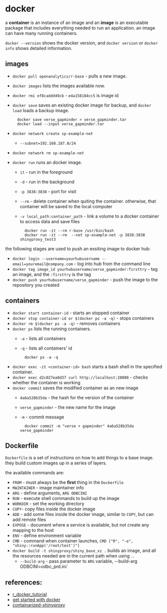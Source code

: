 # docker

a **container** is an instance of an image and an **image** is an executable
package that includes everything needed to run an application. an image can have many running containers.

`docker --version` shows the docker version, and `docker version` or `docker
info` shows detailed information.

## images

* `docker pull openanalytics/r-base` - pulls a new image.
* `docker images` lists the images available now.
* `docker rmi ef8caddd49cb` - `e4a158184cc5` is image id
* `docker save` saves an existing docker image for backup, and `docker load` loads a backup image.

        docker save verse_gapminder > verse_gapminder.tar
        docker load --input verse_gapminder.tar

* `docker network create sp-example-net`
    * `--subnet=192.168.187.0/24`
* `docker network rm sp-example-net`
* `docker run` runs an docker image.
    * `it` - run in the foreground
    * `-d` - run in the background
    * `-p 3838:3838` - port for visit
    * `--rm` - delete container when quiting the container. otherwise, that container will be saved to the local computer
    * `-v local_path:container_path` - link a volume to a docker container to access data and save files
    
            docker run -it --rm r-base /usr/bin/bash
            docker run -it --rm  --net sp-example-net -p 3838:3838 shinyproxy_test3
    
the following stages are used to push an exsiting image to docker hub:
    
* `docker login --username=yourhubusername --email=youremail@company.com` - log
  into hub from the command line
* `docker tag image_id yourhubusername/verse_gapminder:firsttry` - tag an
  image, and the `:firsttry` is the tag
* `docker push yourhubusername/verse_gapminder` - push the image to the
  repository you created

## containers

* `docker start container-id` - starts an stopped container
* `docker stop container-id or $(docker ps -a -q)` - stops containers
* `docker rm $(docker ps -a -q)` - removes containers
* `docker ps` lists the running containers.
    * `-a` - lists all containers
    * `-q` - lists all containers' id

            docker ps -a -q

* `docker exec -it <container-id> bash` starts a bash shell in the specified
container.
* `docker exec d2c027ea0d37 curl http://localhost:20000` - checks whether the container is working
* `docker commit` saves the modified container as an new image
    * `4a6a528b35da` - the hash for the version of the container
    * `verse_gapminder` - the new name for the image
    * `-m` - commit message

            docker commit -m "verse + gapminder" 4a6a528b35da verse_gapminder

## Dockerfile

`Dockerfile` is a set of instructions on how to add things to a base image.
they build custom images up in a series of layers.

the available commands are:

* `FROM` - must always be the **first** thing in the `Dockerfile`
* `MAINTAINER` - image maintainer info
* `ARG` - define arguments, `ARG ODBCINI`
* `RUN` - execute shell commands to build up the image
* `WORKDIR` - set the working directory
* `COPY`- copy files inside the docker image
* `ADD` - add some files inside the docker image, similar to `COPY`, but can
  add remote files 
* `EXPOSE` - document where a service is available, but not create any mapping to the host
* `ENV` - define environment variable
* `CMD` - command when container launches, `CMD ["R", "-e", "shiny::runApp('/root/test')"]`
* `docker build -t shinyproxy/shiny_base_xz .` builds an image, and all the
resources needed are in the current path when using `.`.
    * `--build-arg` - pass parameter to `ARG` variable, --build-arg ODBCINI=odbc_prd.ini`

## references:

* [r_docker_tutorial](https://ropenscilabs.github.io/r-docker-tutorial/)
* [get started with docker](https://docs.docker.com/get-started/)
* [containarized-shinyproxy](https://stackoverflow.com/questions/52278328/containarized-shinyproxy-very-slow)

